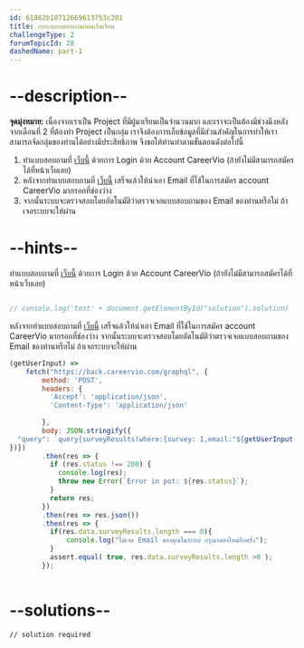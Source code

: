 ```yaml
---
id: 61862b10712669613753c201
title: กรอกแบบสอบถามก่อนเริ่มเรียน
challengeType: 2
forumTopicId: 28
dashedName: part-1
---
```


# --description--

**จุดมุ่งหมาย:** เนื่องจากเราเป็น Project ที่มีผู้มาเรียนเป็นจำนวนมาก และเราจะเป็นต้องมีช่วงนึงหลังจากเดือนที่ 2 ที่ต้องทำ Project เป็นกลุ่ม เราจึงต้องการเก็บข้อมูลที่มีส่วนสำคัญในการทำให้เราสามารถจัดกลุ่มของท่านได้อย่างมีประสิทธิภาพ จึงขอให้ท่านทำตามขั้นตอนดังต่อไปนี้ 

1) ทำแบบสอบถามที่ [เว็บนี้](https://front.careervio.com) ด้วยการ Login ด้วย Account CareerVio (ถ้ายังไม่มีสามารถสมัครได้ที่หน้าเว็บเลย)
2) หลังจากทำแบบสอบถามที่ [เว็บนี้](https://front.careervio.com) เสร็จแล้วให้นำเอา Email ที่ใช้ในการสมัคร account CareerVio มากรอกที่ช่องว่าง
3) จากนั้นระบบจะตรวจสอบโดยอัตโนมัติว่าตรวจเจอแบบสอบถามของ Email ของท่านหรือไม่ ถ้าเจอระบบจะให้ผ่าน

# --hints--

ทำแบบสอบถามที่ [เว็บนี้](https://front.careervio.com) ด้วยการ Login ด้วย Account CareerVio (ถ้ายังไม่มีสามารถสมัครได้ที่หน้าเว็บเลย)

```js

// console.log('test' + document.getElementById("solution").solution)

```

หลังจากทำแบบสอบถามที่ [เว็บนี้](https://front.careervio.com) เสร็จแล้วให้นำเอา Email ที่ใช้ในการสมัคร account CareerVio มากรอกที่ช่องว่าง จากนั้นระบบจะตรวจสอบโดยอัตโนมัติว่าตรวจเจอแบบสอบถามของ Email ของท่านหรือไม่ ถ้าเจอระบบจะให้ผ่าน

```js
(getUserInput) => 
    fetch("https://back.careervio.com/graphql", {
        method: 'POST',
        headers: {
          'Accept': 'application/json',
          'Content-Type': 'application/json'
         
        },
        body: JSON.stringify({
  "query": `query{surveyResults(where:{survey: 1,email:"${getUserInput('url')}"}){id email}}`
})})
        .then(res => {
          if (res.status !== 200) {
            console.log(res);
            throw new Error(`Error in pot: ${res.status}`);
          }
          return res;
        })
        .then(res => res.json())
        .then(res => {
          if(res.data.surveyResults.length === 0){
              console.log("ไม่เจอ Email ของคุณในระบบ กรุณาลองใหม่อีกครั้ง");
          }
          assert.equal( true, res.data.surveyResults.length >0 );
        });
   
```

# --solutions--

```html
// solution required
```
